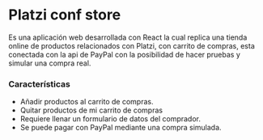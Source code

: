 # Platzi conf store

Es una aplicación web desarrollada con React la cual replica una tienda online de productos relacionados con Platzi, con carrito de compras, esta conectada con la api de PayPal con la posibilidad de hacer pruebas y simular una compra real.

### Características

- Añadir productos al carrito de compras.
- Quitar productos de mi carrito de compras
- Requiere llenar un formulario de datos del comprador.
- Se puede pagar con PayPal mediante una compra simulada.


